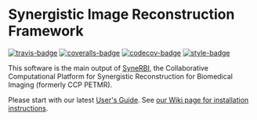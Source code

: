 # Synergistic Image Reconstruction Framework

[![travis-badge]][travis]
[![coveralls-badge]][coveralls] [![codecov-badge]][codecov] [![style-badge]][style-link]

This software is the main output of [SyneRBI](https://www.ccpsynerbi.ac.uk), the Collaborative Computational 
Platform for Synergistic Reconstruction for Biomedical Imaging (formerly CCP PETMR).

Please start with our latest [User's Guide](doc/UserGuide.md).
See [our Wiki page for installation instructions](https://github.com/SyneRBI/SIRF/wiki/Installation-instructions). 

[coveralls-badge]: https://coveralls.io/repos/github/CCPPETMR/SIRF/badge.svg?branch=master
[coveralls]: https://coveralls.io/github/CCPPETMR/SIRF?branch=master
[codecov-badge]: https://codecov.io/gh/SyneRBI/SIRF/branch/master/graph/badge.svg
[codecov]: https://codecov.io/gh/SyneRBI/SIRF
[travis-badge]: https://travis-ci.org/SyneRBI/SIRF.svg?branch=master
[travis]: https://travis-ci.org/SyneRBI/SIRF
[style-badge]: https://api.codacy.com/project/badge/Grade/eefea1a2f11148fabd9a4ec9b822701f
[style-link]: https://www.codacy.com/gh/SyneRBI/SIRF-SuperBuild?utm_source=github.com&amp;utm_medium=referral&amp;utm_content=SyneRBI/SIRF-SuperBuild&amp;utm_campaign=Badge_Grade
